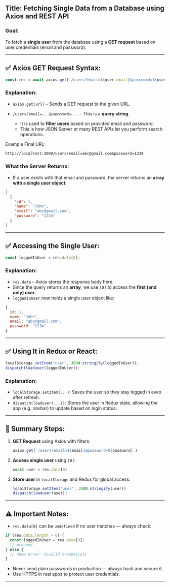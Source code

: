 
## **Title: Fetching Single Data from a Database using Axios and REST API**

### **Goal:**

To fetch a **single user** from the database using a **GET request** based on user credentials (email and password).

---

## ✅ **Axios GET Request Syntax:**

```js
const res = await axios.get(`/users?email=${user.email}&password=${user.password}`);
```

### **Explanation:**

* `axios.get(url)` – Sends a GET request to the given URL.
* `/users?email=...&password=...` – This is a **query string**.

  * It is used to **filter users** based on provided email and password.
  * This is how JSON Server or many REST APIs let you perform search operations.

Example Final URL:

```txt
http://localhost:3000/users?email=abc@gmail.com&password=1234
```

### **What the Server Returns:**

* If a user exists with that email and password, the server returns an **array with a single user object**:

```json
[
  {
    "id": 1,
    "name": "John",
    "email": "abc@gmail.com",
    "password": "1234"
  }
]
```

---

## ✅ **Accessing the Single User:**

```js
const loggedInUser = res.data[0];
```

### **Explanation:**

* `res.data` – Axios stores the response body here.
* Since the query returns an **array**, we use `[0]` to access the **first (and only) user**.
* `loggedInUser` now holds a single user object like:

```js
{
  id: 1,
  name: "John",
  email: "abc@gmail.com",
  password: "1234"
}
```

---

## ✅ **Using It in Redux or React:**

```js
localStorage.setItem("user", JSON.stringify(loggedInUser));
dispatch(loaduser(loggedInUser));
```

### **Explanation:**

* `localStorage.setItem(...)`: Saves the user so they stay logged in even after refresh.
* `dispatch(loaduser(...))`: Stores the user in Redux state, allowing the app (e.g. navbar) to update based on login status.

---

## 🔁 **Summary Steps:**

1. **GET Request** using Axios with filters:

   ```js
   axios.get(`/users?email=${email}&password=${password}`)
   ```
2. **Access single user** using `[0]`:

   ```js
   const user = res.data[0]
   ```
3. **Store user** in `localStorage` and Redux for global access:

   ```js
   localStorage.setItem("user", JSON.stringify(user))
   dispatch(loaduser(user))
   ```

---

## ⚠️ **Important Notes:**

* `res.data[0]` can be `undefined` if no user matches — always check:

```js
if (res.data.length > 0) {
  const loggedInUser = res.data[0];
  // proceed
} else {
  // show error: Invalid credentials
}
```

* Never send plain passwords in production — always hash and secure it.
* Use HTTPS in real apps to protect user credentials.

---